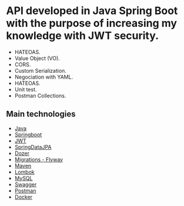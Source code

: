 # API developed in Java Spring Boot with the purpose of increasing my knowledge with JWT security.

- HATEOAS.
- Value Object (VO).
- CORS.
- Custom Serialization.
- Negociation with YAML.
- HATEOAS.
- Unit test.
- Postman Collections.

## Main technologies 
- [Java](https://www.java.com/pt_BR/download/faq/develop.xml) 
- [Springboot](https://spring.io/projects/spring-boot)
- [JWT](https://jwt.io/)
- [SpringDataJPA](https://spring.io/projects/spring-data-jpa)
- [Dozer](http://dozer.sourceforge.net/)
- [Migrations - Flyway](https://flywaydb.org/)
- [Maven](https://maven.apache.org/)
- [Lombok](https://projectlombok.org/)
- [MySQL](https://www.mysql.com/)
- [Swagger](https://swagger.io/)
- [Postman](https://www.getpostman.com/)
- [Docker](https://hub.docker.com/)
